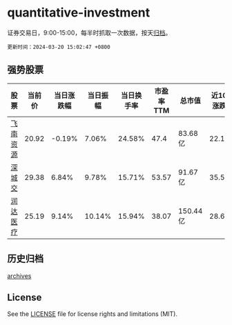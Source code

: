 # quantitative-investment

证券交易日，9:00-15:00，每半时抓取一次数据，按天[归档](archives)。

`更新时间：2024-03-20 15:02:47 +0800`

## 强势股票

|股票|当前价|当日涨跌幅|当日振幅|当日换手率|市盈率TTM|总市值|近10日涨跌幅|
|----|----|----|----|----|----|----|----|
|[飞南资源](https://xueqiu.com/S/SZ301500)|20.92|-0.19%|7.06%|24.58%|47.4|83.68亿|22.12%|
|[深城交](https://xueqiu.com/S/SZ301091)|29.38|6.84%|9.78%|15.71%|53.57|91.67亿|35.58%|
|[润达医疗](https://xueqiu.com/S/SH603108)|25.19|9.14%|10.14%|15.94%|38.07|150.44亿|28.65%|

## 历史归档

[archives](archives)

## License

See the [LICENSE](LICENSE) file for license rights and limitations (MIT).